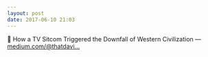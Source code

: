 ```yaml
---
layout: post
date: 2017-06-10 21:03
---
```

🔗 How a TV Sitcom Triggered the Downfall of Western Civilization — [medium.com/@thatdavi...](https://medium.com/@thatdavidhopkins/how-a-tv-sitcom-triggered-the-downfall-of-western-civilization-336e8ccf7dd0)
